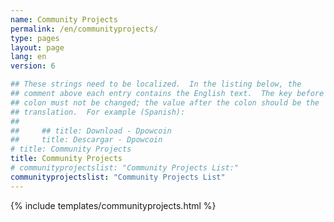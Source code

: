 ```yaml
---
name: Community Projects
permalink: /en/communityprojects/
type: pages
layout: page
lang: en
version: 6

## These strings need to be localized.  In the listing below, the
## comment above each entry contains the English text.  The key before the
## colon must not be changed; the value after the colon should be the
## translation.  For example (Spanish):
##
##     ## title: Download - Dpowcoin
##     title: Descargar - Dpowcoin
# title: Community Projects
title: Community Projects
# communityprojectslist: "Community Projects List:"
communityprojectslist: "Community Projects List"
---
```


{% include templates/communityprojects.html %}
